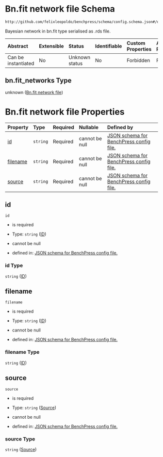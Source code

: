 # Bn.fit network file Schema

```txt
http://github.com/felixleopoldo/benchpress/schema/config.schema.json#/definitions/bn.fit_networks
```

Bayesian network in bn.fit type serialised as .rds file.

| Abstract            | Extensible | Status         | Identifiable | Custom Properties | Additional Properties | Access Restrictions | Defined In                                                                    |
| :------------------ | :--------- | :------------- | :----------- | :---------------- | :-------------------- | :------------------ | :---------------------------------------------------------------------------- |
| Can be instantiated | No         | Unknown status | No           | Forbidden         | Forbidden             | none                | [config.schema.json*](../../../out/config.schema.json "open original schema") |

## bn.fit_networks Type

unknown ([Bn.fit network file](config-definitions-bnfit-network-file.md))

# Bn.fit network file Properties

| Property              | Type     | Required | Nullable       | Defined by                                                                                                                                                                                                                  |
| :-------------------- | :------- | :------- | :------------- | :-------------------------------------------------------------------------------------------------------------------------------------------------------------------------------------------------------------------------- |
| [id](#id)             | `string` | Required | cannot be null | [JSON schema for BenchPress config file.](config-definitions-bnfit-network-file-properties-id.md "http://github.com/felixleopoldo/benchpress/schema/config.schema.json#/definitions/bn.fit_networks/properties/id")         |
| [filename](#filename) | `string` | Required | cannot be null | [JSON schema for BenchPress config file.](config-definitions-bnfit-network-file-properties-id-1.md "http://github.com/felixleopoldo/benchpress/schema/config.schema.json#/definitions/bn.fit_networks/properties/filename") |
| [source](#source)     | `string` | Required | cannot be null | [JSON schema for BenchPress config file.](config-definitions-bnfit-network-file-properties-source.md "http://github.com/felixleopoldo/benchpress/schema/config.schema.json#/definitions/bn.fit_networks/properties/source") |

## id



`id`

*   is required

*   Type: `string` ([ID](config-definitions-bnfit-network-file-properties-id.md))

*   cannot be null

*   defined in: [JSON schema for BenchPress config file.](config-definitions-bnfit-network-file-properties-id.md "http://github.com/felixleopoldo/benchpress/schema/config.schema.json#/definitions/bn.fit_networks/properties/id")

### id Type

`string` ([ID](config-definitions-bnfit-network-file-properties-id.md))

## filename



`filename`

*   is required

*   Type: `string` ([ID](config-definitions-bnfit-network-file-properties-id-1.md))

*   cannot be null

*   defined in: [JSON schema for BenchPress config file.](config-definitions-bnfit-network-file-properties-id-1.md "http://github.com/felixleopoldo/benchpress/schema/config.schema.json#/definitions/bn.fit_networks/properties/filename")

### filename Type

`string` ([ID](config-definitions-bnfit-network-file-properties-id-1.md))

## source



`source`

*   is required

*   Type: `string` ([Source](config-definitions-bnfit-network-file-properties-source.md))

*   cannot be null

*   defined in: [JSON schema for BenchPress config file.](config-definitions-bnfit-network-file-properties-source.md "http://github.com/felixleopoldo/benchpress/schema/config.schema.json#/definitions/bn.fit_networks/properties/source")

### source Type

`string` ([Source](config-definitions-bnfit-network-file-properties-source.md))
